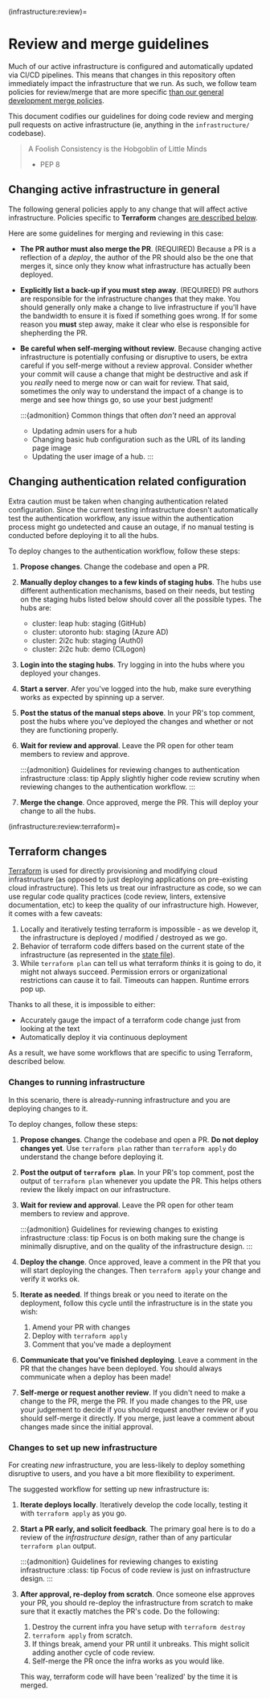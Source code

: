 (infrastructure:review)=
# Review and merge guidelines

Much of our active infrastructure is configured and automatically updated via CI/CD pipelines.
This means that changes in this repository often immediately impact the infrastructure that we run.
As such, we follow team policies for review/merge that are more specific [than our general development merge policies](tc:development:merge-policy).

This document codifies our guidelines for doing code review and merging pull requests on active infrastructure (ie, anything in the `infrastructure/` codebase).

> A Foolish Consistency is the Hobgoblin of Little Minds
> 
> - PEP 8

## Changing active infrastructure in general

The following general policies apply to any change that will affect active infrastructure.
Policies specific to **Terraform** changes [are described below](infrastructure:review:terraform).

Here are some guidelines for merging and reviewing in this case:

- **The PR author must also merge the PR**. (REQUIRED)
  Because a PR is a reflection of a _deploy_, the author of the PR should also be the one that merges it, since only they know what infrastructure has actually been deployed.
- **Explicitly list a back-up if you must step away**. (REQUIRED)
  PR authors are responsible for the infrastructure changes that they make.
  You should generally only make a change to live infrastructure if you'll have the bandwidth to ensure it is fixed if something goes wrong.
  If for some reason you **must** step away, make it clear who else is responsible for shepherding the PR.
- **Be careful when self-merging without review**.
  Because changing active infrastructure is potentially confusing or disruptive to users, be extra careful if you self-merge without a review approval.
  Consider whether your commit will cause a change that might be destructive and ask if you _really_ need to merge now or can wait for review.
  That said, sometimes the only way to understand the impact of a change is to merge and see how things go, so use your best judgment!

  :::{admonition} Common things that often _don't_ need an approval
  - Updating admin users for a hub
  - Changing basic hub configuration such as the URL of its landing page image
  - Updating the user image of a hub.
  :::

## Changing authentication related configuration

Extra caution must be taken when changing authentication related configuration. Since the current testing infrastructure doesn't automatically test the authentication workflow, any issue within the authentication process might go undetected and cause an outage, if no manual testing is conducted before deploying it to all the hubs.

To deploy changes to the authentication workflow, follow these steps:
1. **Propose changes**. Change the codebase and open a PR.
1. **Manually deploy changes to a few kinds of staging hubs**. The hubs use different authentication mechanisms, based on their needs, but testing on the staging hubs listed below should cover all the possible types. The hubs are:
   - cluster: leap     hub: staging (GitHub)
   - cluster: utoronto hub: staging (Azure AD)
   - cluster: 2i2c     hub: staging (Auth0)
   - cluster: 2i2c     hub: demo    (CILogon)
1. **Login into the staging hubs**. Try logging in into the hubs where you deployed your changes.
1. **Start a server**. Afer you've logged into the hub, make sure everything works as expected by spinning up a server.
1. **Post the status of the manual steps above**. In your PR's top comment, post the hubs where you've deployed the changes and whether or not they are functioning properly.
1. **Wait for review and approval**. Leave the PR open for other team members to review and approve.

   :::{admonition} Guidelines for reviewing changes to authentication infrastructure
   :class: tip
   Apply slightly higher code review scrutiny when reviewing changes to the authentication workflow.
   :::
1. **Merge the change**. Once approved, merge the PR. This will deploy your change to all the hubs.

(infrastructure:review:terraform)=
## Terraform changes

[Terraform](tools:terraform) is used for directly provisioning and modifying cloud infrastructure (as opposed to just deploying applications on pre-existing cloud infrastructure).
This lets us treat our infrastructure as code, so we can use regular code quality practices (code review, linters, extensive documentation, etc) to keep the quality of our infrastructure high.
However, it comes with a few caveats:

1. Locally and iteratively testing terraform is impossible - as we
   develop it, the infrastructure is deployed / modified / destroyed
   as we go.
2. Behavior of terraform code differs based on the current
   state of the infrastructure (as represented in the
   [state file](https://www.terraform.io/docs/language/state/index.html)).
3. While `terraform plan` can tell us what terraform *thinks* it is
   going to do, it might not always succeed. Permission errors or
   organizational restrictions can cause it to fail. Timeouts can happen.
   Runtime errors pop up.

Thanks to all these, it is impossible to either:

- Accurately gauge the impact of a terraform code change just from looking at the text
- Automatically deploy it via continuous deployment

As a result, we have some workflows that are specific to using Terraform, described below.

### Changes to running infrastructure

In this scenario, there is already-running infrastructure and you are deploying changes to it.

To deploy changes, follow these steps:

1. **Propose changes**. Change the codebase and open a PR. **Do not deploy changes yet**. Use `terraform plan` rather than `terraform apply` do understand the change before deploying it.
1. **Post the output of `terraform plan`**. In your PR's top comment, post the output of `terraform plan` whenever you update the PR. This helps others review the likely impact on our infrastructure.
1. **Wait for review and approval**. Leave the PR open for other team members to review and approve.

   :::{admonition} Guidelines for reviewing changes to existing infrastructure
   :class: tip
   Focus is on both making sure the change is minimally disruptive, and on the quality of the infrastructure design.
   :::
1. **Deploy the change**. Once approved, leave a comment in the PR that you will start deploying the changes. Then `terraform apply` your change and verify it works ok.
1. **Iterate as needed**. If things break or you need to iterate on the deployment, follow this cycle until the infrastructure is in the state you wish:

   1. Amend your PR with changes
   2. Deploy with `terraform apply`
   3. Comment that you've made a deployment
1. **Communicate that you've finished deploying**. Leave a comment in the PR that the changes have been deployed. You should always communicate when a deploy has been made!
1. **Self-merge or request another review**. If you didn't need to make a change to the PR, merge the PR. If you made changes to the PR, use your judgement to decide if you should request another review or if you should self-merge it directly. If you merge, just leave a comment about changes made since the initial approval.


### Changes to set up new infrastructure

For creating *new* infrastructure, you are less-likely to deploy something disruptive to users, and you have a bit more flexibility to experiment.

The suggested workflow for setting up new infrastructure is:

1. **Iterate deploys locally**. Iteratively develop the code locally, testing it with `terraform apply` as you go.
2. **Start a PR early, and solicit feedback**. The primary goal here is to
   do a review of the *infrastructure design*, rather than of any particular
   `terraform plan` output.

   :::{admonition} Guidelines for reviewing changes to existing infrastructure
   :class: tip
   Focus of code review is just on infrastructure design.
   :::

3. **After approval, re-deploy from scratch**. Once someone else approves your PR, you should re-deploy the infrastructure from scratch to make sure that it exactly matches the PR's code. Do the following:

   1. Destroy the current infra you have setup with `terraform destroy`
   2. `terraform apply` from scratch.
   3. If things break, amend your PR until it unbreaks. This might solicit adding another cycle of code review.
   4. Self-merge the PR once the infra works as you would like.

   This way, terraform code will have been 'realized' by the time it is
   merged.

